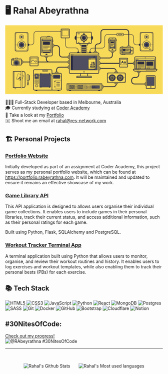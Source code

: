 # 🖥️ Rahal Abeyrathna

![javascript-image](javascript.gif)

👨🏽‍💻 Full-Stack Developer based in Melbourne, Australia<br>🎓 Currently studying at [Coder Academy](https://coderacademy.edu.au/)<br>📕 Take a look at my [Portfolio](https://portfolio.rabeyrathna.com/)<br>✉️ Shoot me an email at rahal@res-network.com

## 🏗️ Personal Projects

### [Portfolio Website](https://github.com/RAbeyrathna/T1A2-Portfolio)

Initially developed as part of an assignment at Coder Academy, this project serves as my personal portfolio website, which can be found at https://portfolio.rabeyrathna.com. It will be maintained and updated to ensure it remains an effective showcase of my work.

### [Game Library API](https://github.com/RAbeyrathna/T2A2-Game-Library-API)

This API application is designed to allows users organise their individual game collections. It enables users to include games in their personal libraries, track their current status, and access additional information, such as their personal ratings for each game.

Built using Python, Flask, SQLAlchemy and PostgreSQL.

### [Workout Tracker Terminal App](https://github.com/RAbeyrathna/T1A3-Workout-Tracker)

A terminal application built using Python that allows users to monitor, organise, and review their workout routines and history. It enables users to log exercises and workout templates, while also enabling them to track their personal bests (PBs) for each exercise.

## 📚 Tech Stack
<!-- Badges from https://github.com/Ileriayo/markdown-badges -->
![HTML5](https://img.shields.io/badge/html5-%23E34F26.svg?style=for-the-badge&logo=html5&logoColor=white)
![CSS3](https://img.shields.io/badge/css3-%231572B6.svg?style=for-the-badge&logo=css3&logoColor=white)
![JavaScript](https://img.shields.io/badge/javascript-%23323330.svg?style=for-the-badge&logo=javascript&logoColor=%23F7DF1E)
![Python](https://img.shields.io/badge/python-3670A0?style=for-the-badge&logo=python&logoColor=ffdd54)
![React](https://img.shields.io/badge/react-%2320232a.svg?style=for-the-badge&logo=react&logoColor=%2361DAFB) ![MongoDB](https://img.shields.io/badge/MongoDB-%234ea94b.svg?style=for-the-badge&logo=mongodb&logoColor=white) 
![Postgres](https://img.shields.io/badge/postgres-%23316192.svg?style=for-the-badge&logo=postgresql&logoColor=white)
![SASS](https://img.shields.io/badge/SASS-hotpink.svg?style=for-the-badge&logo=SASS&logoColor=white)
![Git](https://img.shields.io/badge/git-%23F05033.svg?style=for-the-badge&logo=git&logoColor=white)
![Docker](https://img.shields.io/badge/docker-%230db7ed.svg?style=for-the-badge&logo=docker&logoColor=white)
![GitHub](https://img.shields.io/badge/github-%23121011.svg?style=for-the-badge&logo=github&logoColor=white)
![Bootstrap](https://img.shields.io/badge/bootstrap-%238511FA.svg?style=for-the-badge&logo=bootstrap&logoColor=white)
![Cloudflare](https://img.shields.io/badge/Cloudflare-F38020?style=for-the-badge&logo=Cloudflare&logoColor=white)
![Notion](https://img.shields.io/badge/Notion-%23000000.svg?style=for-the-badge&logo=notion&logoColor=white)

## #30NitesOfCode:
  [Check out my progress!](https://www.codedex.io/@RAbeyrathna/30-nites-of-code)  
  ![@RAbeyrathna #30NitesOfCode](https://www.codedex.io/api/petStatus?user=RAbeyrathna)

---
<br>

<p align="middle">
    <img align="center" width="50%" src="https://github-readme-streak-stats.herokuapp.com/?user=RAbeyrathna&theme=dark&hide_border=false" alt="Rahal's Github Stats" /></a> 
    &nbsp; &nbsp; &nbsp; 
    <img align="center" width="35%" src="https://github-readme-stats.vercel.app/api/top-langs/?username=RAbeyrathna&theme=dark&hide_border=false&include_all_commits=true&count_private=false&layout=compact" alt= "Rahal's Most used languages"/></a>
</p>

<br>
